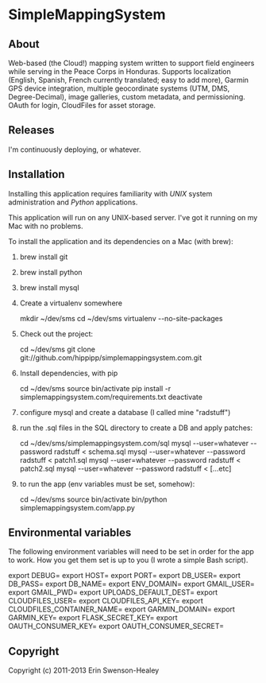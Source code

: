 SimpleMappingSystem
===================


About
-----

Web-based (the Cloud!) mapping system written to support field engineers while serving in the Peace Corps in Honduras. Supports localization (English, Spanish, French currently translated; easy to add more), Garmin GPS device integration, multiple geocordinate systems (UTM, DMS, Degree-Decimal), image galleries, custom metadata, and permissioning. OAuth for login, CloudFiles for asset storage.


Releases
--------

I'm continuously deploying, or whatever.


Installation
------------

Installing this application requires familiarity with *UNIX* system administration and *Python* applications.

This application will run on any UNIX-based server. I've got it running on my Mac with no problems.

To install the application and its dependencies on a Mac (with brew):

1. brew install git

2. brew install python

3. brew install mysql

4. Create a virtualenv somewhere

    mkdir ~/dev/sms
    cd ~/dev/sms
    virtualenv --no-site-packages

5. Check out the project:

    cd ~/dev/sms
    git clone git://github.com/hippipp/simplemappingsystem.com.git

6. Install dependencies, with pip

    cd ~/dev/sms
    source bin/activate
    pip install -r simplemappingsystem.com/requirements.txt
    deactivate

7. configure mysql and create a database (I called mine "radstuff")

8. run the .sql files in the SQL directory to create a DB and apply patches:

    cd ~/dev/sms/simplemappingsystem.com/sql
    mysql --user=whatever --password radstuff < schema.sql
    mysql --user=whatever --password radstuff < patch1.sql
    mysql --user=whatever --password radstuff < patch2.sql
    mysql --user=whatever --password radstuff < [...etc]

9. to run the app (env variables must be set, somehow):

    cd ~/dev/sms
    source bin/activate
    bin/python simplemappingsystem.com/app.py


Environmental variables
-----------------------

The following environment variables will need to be set in order for the app to work. How you get them set is up to you (I wrote a simple Bash script).

export DEBUG=<bool>
export HOST=<string>
export PORT=<number>
export DB_USER=<string>
export DB_PASS=<string>
export DB_NAME=<string>
export ENV_DOMAIN=<string>
export GMAIL_USER=<string>
export GMAIL_PWD=<string>
export UPLOADS_DEFAULT_DEST=<string>
export CLOUDFILES_USER=<string>
export CLOUDFILES_API_KEY=<string>
export CLOUDFILES_CONTAINER_NAME=<string>
export GARMIN_DOMAIN=<string>
export GARMIN_KEY=<string>
export FLASK_SECRET_KEY=<string>
export OAUTH_CONSUMER_KEY=<string>
export OAUTH_CONSUMER_SECRET=<string>


Copyright
---------

Copyright (c) 2011-2013 Erin Swenson-Healey